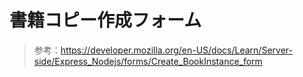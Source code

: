 # 書籍コピー作成フォーム

> 参考：https://developer.mozilla.org/en-US/docs/Learn/Server-side/Express_Nodejs/forms/Create_BookInstance_form


